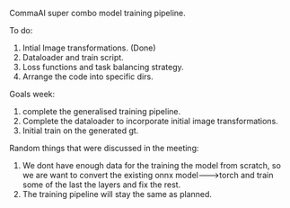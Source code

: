 CommaAI super combo model training pipeline.

To do: 

1. Intial Image transformations. (Done)
2. Dataloader and train script. 
3. Loss functions and task balancing strategy.  
4. Arrange the code into specific dirs. 

Goals week: 
1. complete the  generalised training pipeline.
2. Complete the dataloader to incorporate initial image transformations.
3. Initial train on the generated gt.

Random things that were discussed in the meeting:
1. We dont have enough data for the training the model from scratch, so we are want to convert the existing onnx model--->torch and train some of the last the layers and fix the rest. 
2. The training pipeline will stay the same as planned. 
